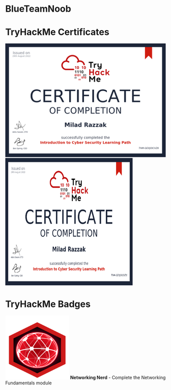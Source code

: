 # BlueTeamNoob

# TryHackMe Certificates
![alt text](https://github.com/MiloRaz92/BlueTeamNoob/blob/main/Intro%20to%20Cyber%20Security%20Certificate.png?raw=true)
<img src="https://github.com/MiloRaz92/BlueTeamNoob/blob/main/Intro%20to%20Cyber%20Security%20Certificate.png?raw=true" width="400" height="400">

# TryHackMe Badges

<img src="https://raw.githubusercontent.com/MiloRaz92/BlueTeamNoob/51d3ac69393ec83810e4925b5ff4846f11d7353b/networkfundamentals.svg" width="200" height="200">
<b>Networking Nerd</b> - Complete the Networking Fundamentals module 
